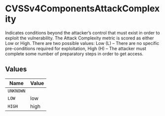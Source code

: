 # CVSSv4ComponentsAttackComplexity

Indicates conditions beyond the attacker’s control that must exist in order to exploit the vulnerability. The Attack Complexity metric is scored as either Low or High. There are two possible values: Low (L) – There are no specific pre-conditions required for exploitation, High (H) – The attacker must complete some number of preparatory steps in order to get access.


## Values

| Name      | Value     |
| --------- | --------- |
| `UNKNOWN` |           |
| `LOW`     | low       |
| `HIGH`    | high      |
